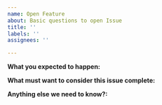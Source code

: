 ```yaml
---
name: Open Feature
about: Basic questions to open Issue
title: ''
labels: ''
assignees: ''

---
```


**What you expected to happen:**

**What must want to consider this issue complete:**

**Anything else we need to know?:**
